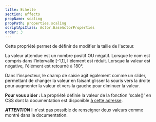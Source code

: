 ```yaml
---
title: Echelle
section: effects
propName: scaling
propPath: properties.scaling
scriptApiClass: Actor.BaseActorProperties
order: 3
---
```

Cette propriété permet de définir de modifier la taille de l'acteur.

La valeur attendue est un nombre positif OU négatif.
Lorsque le nom est compris dans l'intervalle [-1,1], l'élement est réduit.
Lorsque la valeur est négative, l'élément est retourné à 180°.

Dans l'inspecteur, le champ de saisie agit également comme un slider, permettant de changer la valeur en faisant glisser la souris vers la droite pour augmenter la valeur et vers la gauche pour diminuer la valeur.

**Pour vous aider :**
La propriété définie la valeur de la fonction 'scale()' en CSS dont la documentation est disponible [à cette adresse](https://developer.mozilla.org/fr/docs/Web/CSS/transform-function/scale()).

***ATTENTION***
Il n'est pas possible de renseigner deux valeurs comme montré dans la documentation.